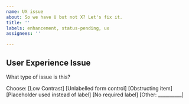 ```yaml
---
name: UX issue
about: So we have U but not X? Let's fix it.
title: ''
labels: enhancement, status-pending, ux
assignees: ''

---
```


## User Experience Issue
What type of issue is this?

<!-- bold the one that is correct.
example: [not this one] [**this one**] [not this one]

for 'other', enter a value.
example: [not this one] [nope!] [not this one] [other: yes this one]
-->
Choose: [Low Contrast] [Unlabelled form control] [Obstructing item] [Placeholder used instead of label] [No required label] [Other: __________]
